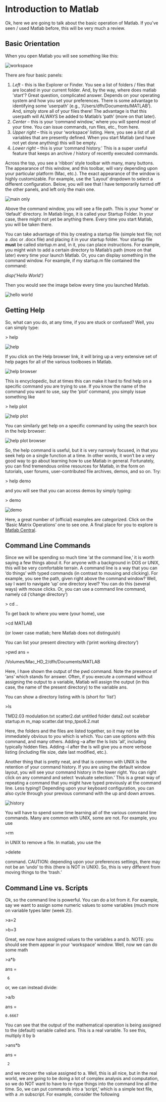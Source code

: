 # Introduction to Matlab

Ok, here we are going to talk about the basic operation of Matlab. If you've seen / used Matlab before, this will be very much a review. 

## Basic Orientation

When you open Matlab you will see something like this:

![workspace](https://github.com/dfosterhill/matlab_class/blob/main/images/workspace.png) 

There are four basic panels:
1. *Left* - this is like Explorer or Finder. You see a list of folders / files that are located in your current folder. And, by the way, where does matlab 'start'? Great question, complicated answer. Depends on your operating system and how you set your preferences. There is some advantage to identifying some ‘userpath’ (e.g., ‘/Users/dfh/Documents/MATLAB’). And, simply store all of your files there! The advantage is that this userpath will ALWAYS be added to Matlab’s ‘path’ (more on that later). 
2. *Center* – this is your ‘command window,’ where you will spend most of your time. You can issue commands, run files, etc., from here.
3. *Upper right* – this is your ‘workspace’ listing. Here, you see a list of all variables that are presently defined. When you start Matlab (and have not yet done anything) this will be empty.
4. *Lower right* – this is your ‘command history.’ This is a super useful feature that keeps an archive / history of recently executed commands.

Across the top, you see a ‘ribbon’ style toolbar with many, many buttons. The appearance of this window, and this toolbar, will vary depending upon your particular platform (Mac, etc.). The exact appearance of the window is highly customizable. For example, use the ‘Layout’ dropdown to select a different configuration. Below, you will see that I have temporarily turned off the other panels, and left only the main one.

![main only](https://github.com/dfosterhill/matlab_class/blob/main/images/main_only.png) 

Above the command window, you will see a file path. This is your ‘home’ or ‘default’ directory. In Matlab lingo, it is called your Startup Folder. In your case, there might not yet be anything there. Every time you start Matlab, you will be taken there.

You can take advantage of this by creating a startup file (simple text file; not a .doc or .docx file) and placing it in your startup folder. Your startup file **must** be called *startup.m* and, in it, you can place instructions. For example, you might wish to add a certain directory to Matlab’s path (more on that later) every time your launch Matlab. Or, you can display something in the command window. For example, if my startup.m file contained the command:

*disp(‘Hello World’)*

Then you would see the image below every time you launched Matlab.

![hello world](https://github.com/dfosterhill/matlab_class/blob/main/images/hello_world.png) 

## Getting Help

So, what can you do, at any time, if you are stuck or confused? Well, you can simply type:

\> help


![help](https://github.com/dfosterhill/matlab_class/blob/main/images/help.png) 

If you click on the Help browser link, it will bring up a very extensive set of help pages for all of the various toolboxes in Matlab.

![help browser](https://github.com/dfosterhill/matlab_class/blob/main/images/help_browser.png) 

This is encyclopedic, but at times this can make it hard to find help on a specific command you are trying to use. If you know the name of the command you want to use, say the ‘plot’ command, you simply issue something like

\> help plot

![help plot](https://github.com/dfosterhill/matlab_class/blob/main/images/help_plot.png) 

You can similarly get help on a specific command by using the search box in the help browser:

![help plot browser](https://github.com/dfosterhill/matlab_class/blob/main/images/help_plot_browser.png) 

So, the help command is useful, but it is very narrowly focused, in that you seek help on a single function at a time. In other words, it won’t be a very good way to go about learning how to use Matlab in general. Fortunately, you can find tremendous online resources for Matlab, in the form on tutorials, user forums, user-contributed file archives, demos, and so on. Try:

\> help demo

and you will see that you can access demos by simply typing:

\> demo

![demo](https://github.com/dfosterhill/matlab_class/blob/main/images/demo.png) 

Here, a great number of (official) examples are categorized. Click on the ‘Basic Matrix Operations’ one to see one. A final place for you to explore is [Matlab Central](https://www.mathworks.com/matlabcentral/).

## Command Line Commands

Since we will be spending so much time ‘at the command line,’ it is worth saying a few things about it.  For anyone with a background in DOS or UNIX, this will be very comfortable terrain. A command line is a way that you can ‘do things’ with typed commands (in contrast to mousing and clicking). For example, you see the path, given right above the command window? Well, say I want to navigate ‘up’ one directory level? You can do this (several ways) with mouse clicks. Or, you can use a command line command, namely cd (‘change directory’)

\> cd ..

To get back to where you were (your home), use

\>cd MATLAB 

(or lower case matlab; here Matlab does not distinguish)

You can list your present directory with (‘print working directory’)

\>pwd
ans =

/Volumes/Mac_HD_2/dfh/Documents/MATLAB

Here, I have shown the output of the pwd command. Note the presence of ‘ans’ which stands for answer. Often, if you execute a command without assigning the output to a variable, Matlab will assign the output (in this case, the name of the present directory) to the variable ans.

You can show a directory listing with ls (short for ‘list’)

\>ls

TMD2.03		modulation.txt	scatter2.dat		untitled folder
data2.out		scalebar		startup.m
m_map		scatter.dat		tmp_tpxo6.2.mat

Here, the folders and the files are listed together, so it may not be immediately obvious to you which is which. You can use options with this command, and many others. Adding –a after the ls lists ‘all’, including typically hidden files. Adding –l after the ls will give you a more verbose listing (including file size, date last modified, etc.).

Another thing that is pretty neat, and that is common with UNIX is the retention of your command history. If you are using the default window layout, you will see your command history in the lower right. You can right click on any command and select ‘evaluate selection.’ This is a great way of repeating a command that you might have typed previously at the command line. Less typing!! Depending upon your keyboard configuration, you can also cycle through your previous command with the up and down arrows.

![history](https://github.com/dfosterhill/matlab_class/blob/main/images/history.png) 

You will have to spend some time learning all of the various command line commands. Many are common with UNIX, some are not. For example, you use

\>rm

in UNIX to remove a file. In matlab, you use the 

\>delete

command. CAUTION: depending upon your preferences settings, there may not be an ‘undo’ to this (there is NOT in UNIX). So, this is very different from moving things to the ‘trash.’

## Command Line vs. Scripts

Ok, so the command line is powerful. You can do a lot from it. For example, say we want to assign some numeric values to some variables (much more on variable types later (week 2)).

\>a=2

\>b=3

Great, we now have assigned values to the variables a and b. NOTE: you should see them appear in your ‘workspace’ window. Well, now we can do some math

\>a*b

ans =

     6

or, we can instead divide:

\>a/b

ans =

    0.6667

You can see that the output of the mathematical operation is being assigned to the (default) variable called ans. This is a real variable. To see this, multiply it by b

\>ans*b

ans =

     2

and we recover the value assigned to a. Well, this is all nice, but in the real world, we are going to be doing a lot of complex analysis and computation, so we do NOT want to have to re-type things into the command line all the time.  So, we can put commands into a ‘script,’ which is a simple text file, with a .m subscript.  For example, consider the following

